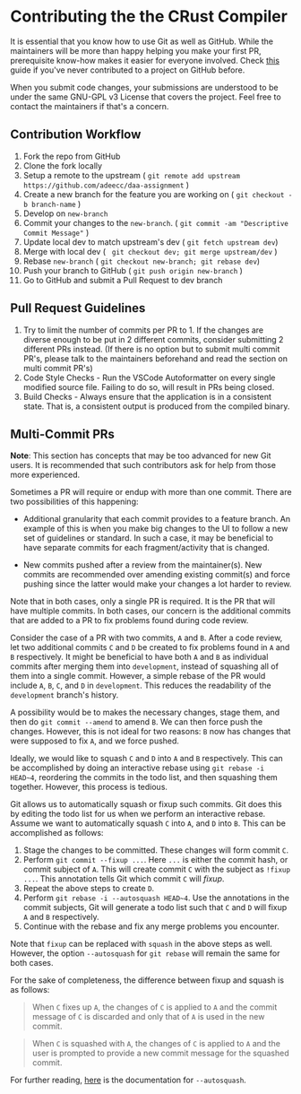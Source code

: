 # Contributing the the CRust Compiler

It is essential that you know how to use Git as well as GitHub. While the maintainers will be more than happy helping you make your first PR, prerequisite know-how makes it easier for everyone involved. Check [this](https://github.com/firstcontributions/first-contributions) guide if you've never contributed to a project on GitHub before.


When you submit code changes, your submissions are understood to be under the same GNU-GPL v3 License that covers the project. Feel free to contact the maintainers if that's a concern.


## Contribution Workflow

1. Fork the repo from GitHub
2. Clone the fork locally
3. Setup a remote to the upstream ( `git remote add upstream https://github.com/adeecc/daa-assignment` )
4. Create a new branch for the feature you are working on ( `git checkout -b branch-name` )
5. Develop on `new-branch`
6. Commit your changes to the `new-branch`. ( `git commit -am "Descriptive Commit Message"` )
7. Update local dev to match upstream's dev ( `git fetch upstream dev`)
8. Merge with local dev ( ` git checkout dev; git merge upstream/dev` )
9. Rebase `new-branch` ( `git checkout new-branch; git rebase dev`)
10. Push your branch to GitHub ( `git push origin new-branch` )
11. Go to GitHub and submit a Pull Request to dev branch

## Pull Request Guidelines

1. Try to limit the number of commits per PR to 1. If the changes are diverse enough to be put in 2 different commits, consider submitting 2 different PRs instead. (If there is no option but to submit multi commit PR's, please talk to the maintainers beforehand and read the section on multi commit PR's)
2. Code Style Checks - Run the VSCode Autoformatter on every single modified source file. Failing to do so, will result in PRs being closed.
3. Build Checks - Always ensure that the application is in a consistent state. That is, a consistent output is produced from the compiled binary.

## Multi-Commit PRs

**Note**: This section has concepts that may be too advanced for new Git users. It is recommended that such contributors
ask for help from those more experienced.

Sometimes a PR will require or endup with more than one commit. There are two possibilities of this happening:

- Additional granularity that each commit provides to a feature branch. An example of this is when you make big
  changes to the UI to follow a new set of guidelines or standard. In such a case, it may be beneficial to have separate
  commits for each fragment/activity that is changed.

- New commits pushed after a review from the maintainer(s). New commits are recommended over amending existing commit(s)
  and force pushing since the latter would make your changes a lot harder to review.

Note that in both cases, only a single PR is required. It is the PR that will have multiple commits. In both cases, our
concern is the additional commits that are added to a PR to fix problems found during code review.

Consider the case of a PR with two commits, `A` and `B`. After a code review, let two additional commits `C` and `D` be
created to fix problems found in `A` and `B` respectively. It might be beneficial to have both `A` and `B` as individual
commits after merging them into `development`, instead of squashing all of them into a single commit. However, a simple
rebase of the PR would include `A`, `B`, `C`, and `D` in `development`. This reduces the readability of the `development`
branch's history.

A possibility would be to makes the necessary changes, stage them, and then do `git commit --amend` to amend `B`. We can
then force push the changes. However, this is not ideal for two reasons: `B` now has changes that were supposed to fix
`A`, and we force pushed.

Ideally, we would like to squash `C` and `D` into `A` and `B` respectively. This can be accomplished by doing an
interactive rebase using `git rebase -i HEAD~4`, reordering the commits in the todo list, and then squashing them
together. However, this process is tedious.

Git allows us to automatically squash or fixup such commits. Git does this by editing the todo list for us when we
perform an interactive rebase. Assume we want to automatically squash `C` into `A`, and `D` into `B`. This can be
accomplished as follows:

1. Stage the changes to be committed. These changes will form commit `C`.
2. Perform `git commit --fixup ...`. Here `...` is either the commit hash, or commit subject of `A`. This will create
   commit `C` with the subject as `!fixup ...`. This annotation tells Git which commit `C` will _fixup_.
3. Repeat the above steps to create `D`.
4. Perform `git rebase -i --autosquash HEAD~4`. Use the annotations in the commit subjects, Git will generate a todo list
   such that `C` and `D` will fixup `A` and `B` respectively.
5. Continue with the rebase and fix any merge problems you encounter.

Note that `fixup` can be replaced with `squash` in the above steps as well. However, the option `--autosquash` for
`git rebase` will remain the same for both cases.

For the sake of completeness, the difference between fixup and squash is as follows:

> When `C` fixes up `A`, the changes of `C` is applied to `A` and the commit message of `C` is discarded and only that of
> `A` is used in the new commit.

> When `C` is squashed with `A`, the changes of `C` is applied to `A` and the user is prompted to provide a new commit
> message for the squashed commit.

For further reading, [here][auto-squash-doc] is the documentation for `--autosquash`.

[auto-squash-doc]: https://git-scm.com/docs/git-rebase#Documentation/git-rebase.txt---autosquash
